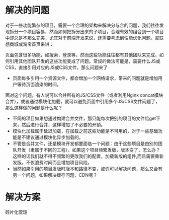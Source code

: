 # 解决的问题

对于一些功能繁杂的项目，需要一个合理的架构来解决分与合的问题，我们往往发现拆分一个项目容易，然而如何把拆分出来的子项目，合理有效的组合到一个项目中却总是不那么完美，尤其对于前端开发来说，还需要考虑到性能优化问题。拿联想商城或淘宝首页来讲：

页面包含很多功能，如搜索，登录等，然而这些功能往往都有其他团队来完成，如何引用其他团队开发的这些功能变成了问题。常规的做法可能是，需要什么JS或CSS，直接引用对应的JS或CSS文件，那么问题来了

* 页面每多引用一个资源文件，都会增加一个网络请求，带来的问题就是增加用户等待页面渲染的时间。

面对这个问题，有人说可以合并所有的JS/CSS文件（或者利用Nginx concat模块合并），或者通过模块化加载，就可以避免页面中引用多个JS/CSS文件问题了，那么这样做的问题是什么呢？

* 不同的项目如果想通过构建合并文件，那只能每次把别的项目的文件给get下来，然后进行合并，这样增加了不必要的开销。
* 模块化加载属于延迟加载，在加载之前这些功能是不可用的，对于一些基础功能是不建议通过模块化异步加载的。
*  不管是合并文件，还是模块开发都要面临一个问题：由于这些项目是由别的团队开发（隶属于不同的工程），如果这个项目频繁发版，版本变了，怎么办？这样的话我们就不得不频繁的更改我们的配置，加载新版的组件,而且需要重新发版，不仅浪费时间而且增加项目风险。
* 当然如果引用的项目发版时版本和路径不变，或许可以解决问题，那么又会有另一个问题，如果解决缓存问题，CDN呢？

# 解决方案

碎片化管理
